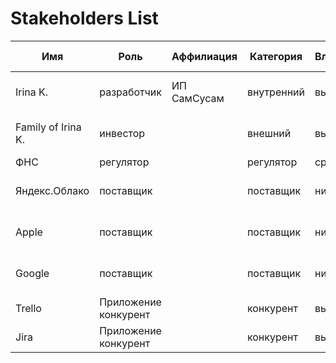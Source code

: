 # Stakeholders List

| Имя                 | Роль                 | Аффилиация       | Категория  | Влияние | Интерес | Интересы                               | Контакты                           | Частота контактов   | 
|---------------------|----------------------|------------------|------------|---------|---------|----------------------------------------|------------------------------------|---------------------|
| Irina K.            | разработчик          | ИП СамСусам      | внутренний | высокое | высокий | состояние проекта, сроки, проблемы, зп | iakonyakina@gmail.com              | ежедневно           |
| Family of Irina K.  | инвестор             |                  | внешний    | высокое | средний | бюджет, расходы, сроки завершения      |                                    | еженедельно         |
| ФНС                 | регулятор            |                  | регулятор  | среднее | низкий  | оплата налогов                         | https://www.nalog.gov.ru/          | ежеквартально       |
| Яндекс.Облако       | поставщик            |                  | поставщик  | низкое  | нет     | оплата счетов, соблюдение законов      | https://cloud.yandex.ru/           | нет                 |
| Apple               | поставщик            |                  | поставщик  | низкое  | нет     | предоставление площадки AppStore       | https://www.apple.com/ru/app-store | нет                 |
| Google              | поставщик            |                  | поставщик  | низкое  | нет     | предоставление площадки Google Play    | https://play.google.com/store/apps | нет                 |
| Trello              | Приложение конкурент |                  | конкурент  | высокое | средний | захват рынка                           |                                    | нет                 |
| Jira                | Приложение конкурент |                  | конкурент  | высокое | средний | захват рынка                           |                                    | нет                 |

